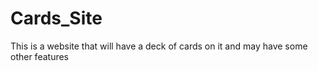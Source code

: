 # Cards_Site
This is a website that will have a deck of cards on it and may have some other features
